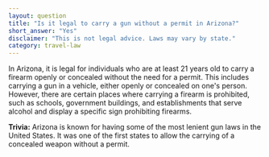 ```yaml
---
layout: question
title: "Is it legal to carry a gun without a permit in Arizona?"
short_answer: "Yes"
disclaimer: "This is not legal advice. Laws may vary by state."
category: travel-law
---
```

In Arizona, it is legal for individuals who are at least 21 years old to carry a firearm openly or concealed without the need for a permit. This includes carrying a gun in a vehicle, either openly or concealed on one's person. However, there are certain places where carrying a firearm is prohibited, such as schools, government buildings, and establishments that serve alcohol and display a specific sign prohibiting firearms.

**Trivia:** Arizona is known for having some of the most lenient gun laws in the United States. It was one of the first states to allow the carrying of a concealed weapon without a permit.
